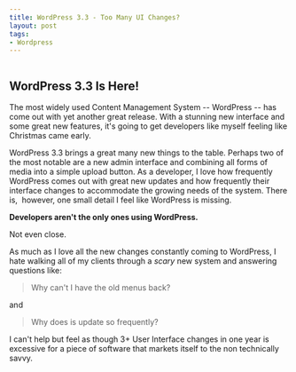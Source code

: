 ```yaml
--- 
title: WordPress 3.3 - Too Many UI Changes?
layout: post
tags: 
- Wordpress
---
```

<div class="img-wrap"><a href="http://www.insitedesignlab.com/wordpress-3-3-too-many-ui-changes/wordpress_org/" rel="attachment wp-att-1596"><img class="alignnone size-full wp-image-1596" title="wordpress_org" src="{{ site.url }}/images/wordpress_org.jpg" alt="" /></a></div>

## WordPress 3.3 Is Here!

The most widely used Content Management System -- WordPress -- has come out with yet another great release. With a stunning new interface and some great new features, it's going to get developers like myself feeling like Christmas came early.

WordPress 3.3 brings a great many new things to the table. Perhaps two of the most notable are a new admin interface and combining all forms of media into a simple upload button. As a developer, I love how frequently WordPress comes out with great new updates and how frequently their interface changes to accommodate the growing needs of the system. There is,  however, one small detail I feel like WordPress is missing.

**Developers aren't the only ones using WordPress.**

Not even close.

As much as I love all the new changes constantly coming to WordPress, I hate walking all of my clients through a *scary* new system and answering questions like:

<blockquote>Why can't I have the old menus back?</blockquote>

and

<blockquote>Why does is update so frequently?</blockquote>

I can't help but feel as though 3+ User Interface changes in one year is excessive for a piece of software that markets itself to the non technically savvy.